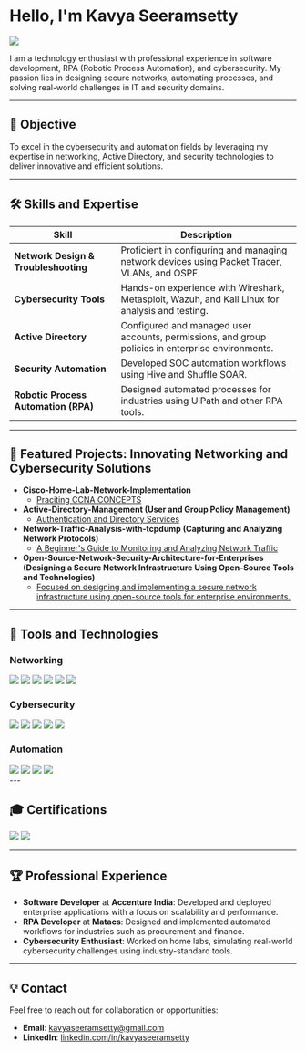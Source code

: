 # Hello, I'm Kavya Seeramsetty 
<a href="https://linkedin.com"><img src="https://img.shields.io/badge/-LinkedIn-0072b1?&style=for-the-badge&logo=linkedin&logoColor=white" /></a>

I am a technology enthusiast with professional experience in software development, RPA (Robotic Process Automation), and cybersecurity. My passion lies in designing secure networks, automating processes, and solving real-world challenges in IT and security domains.

---

## 🌟 Objective
To excel in the cybersecurity and automation fields by leveraging my expertise in networking, Active Directory, and security technologies to deliver innovative and efficient solutions.

---

## 🛠️ Skills and Expertise
| **Skill**                                     | **Description**                                                                                  |
|-----------------------------------------------|--------------------------------------------------------------------------------------------------|
| **Network Design & Troubleshooting**          | Proficient in configuring and managing network devices using Packet Tracer, VLANs, and OSPF.     |
| **Cybersecurity Tools**                       | Hands-on experience with Wireshark, Metasploit, Wazuh, and Kali Linux for analysis and testing.  |
| **Active Directory**                          | Configured and managed user accounts, permissions, and group policies in enterprise environments.|
| **Security Automation**                       | Developed SOC automation workflows using Hive and Shuffle SOAR.                                 |
| **Robotic Process Automation (RPA)**          | Designed automated processes for industries using UiPath and other RPA tools.                   |

---
<h2>🚀 Featured Projects: Innovating Networking and Cybersecurity Solutions</h2>

- <b>Cisco-Home-Lab-Network-Implementation</b>
  - [Praciting CCNA CONCEPTS](https://github.com/kavya-seeramsetty/Cisco-Home-Lab-Network-Implementation)
- <b>Active-Directory-Management (User and Group Policy Management)</b>
  - [Authentication and Directory Services](https://github.com/kavya-seeramsetty/Active-Directory-Management/tree/main)
- <b>Network-Traffic-Analysis-with-tcpdump (Capturing and Analyzing Network Protocols)</b>
  - [A Beginner's Guide to Monitoring and Analyzing Network Traffic](https://github.com/kavya-seeramsetty/Network-Traffic-Analysis-with-tcpdump)
- <b>Open-Source-Network-Security-Architecture-for-Enterprises (Designing a Secure Network Infrastructure Using Open-Source Tools and Technologies)</b>
  - [Focused on designing and implementing a secure network infrastructure using open-source tools for enterprise environments.](https://github.com/kavya-seeramsetty/Open-Source-Network-Security-Architecture-for-Enterprises)   
---

## 🔧 Tools and Technologies

### Networking
<div>
    <img src="https://img.shields.io/badge/-Packet_Tracer-009639?&style=for-the-badge&logo=cisco&logoColor=white" />
    <img src="https://img.shields.io/badge/-Wireshark-1679A7?&style=for-the-badge&logo=Wireshark&logoColor=white" />
    <img src="https://img.shields.io/badge/-GNS3-1B4E80?&style=for-the-badge&logo=gns3&logoColor=white" />
    <img src="https://img.shields.io/badge/-Cumulus_Linux-3C3C6E?&style=for-the-badge&logo=cumulus&logoColor=white" />
    <img src="https://img.shields.io/badge/-nftables-009639?&style=for-the-badge&logo=linux&logoColor=white" />
    <img src="https://img.shields.io/badge/-pfSense-009639?&style=for-the-badge&logo=pfsense&logoColor=white" />
</div>

### Cybersecurity
<div>
    <img src="https://img.shields.io/badge/-Metasploit-007ACC?&style=for-the-badge&logo=metasploit&logoColor=white" />
    <img src="https://img.shields.io/badge/-Wazuh-5D9CEC?&style=for-the-badge&logo=wazuh&logoColor=white" />
    <img src="https://img.shields.io/badge/-Kali_Linux-557C94?&style=for-the-badge&logo=kalilinux&logoColor=white" />
    <img src="https://img.shields.io/badge/-StrongSwan-1F354B?&style=for-the-badge&logo=strongswan&logoColor=white" />
    <img src="https://img.shields.io/badge/-PacketFence-4B8BBE?&style=for-the-badge&logo=python&logoColor=white" />
</div>

### Automation
<div>
    <img src="https://img.shields.io/badge/-UiPath-0078D4?&style=for-the-badge&logo=UiPath&logoColor=white" />
    <img src="https://img.shields.io/badge/-Shuffle_SOAR-4B8BBE?&style=for-the-badge&logo=python&logoColor=white" />
    <img src="https://img.shields.io/badge/-WireGuard-5A66B1?&style=for-the-badge&logo=wireguard&logoColor=white" />
    <img src="https://img.shields.io/badge/-OpenVPN-6B8E23?&style=for-the-badge&logo=openvpn&logoColor=white" />
</div>
---

## 🎓 Certifications
<div>
    <img src="https://img.shields.io/badge/-CCNA-009639?&style=for-the-badge&logo=cisco&logoColor=white" />
    <img src="https://img.shields.io/badge/-CompTIA_Security+-FF0000?&style=for-the-badge&logo=comptia&logoColor=white" />
</div>

---

## 🏆 Professional Experience
- **Software Developer** at **Accenture India**: Developed and deployed enterprise applications with a focus on scalability and performance.
- **RPA Developer** at **Matacs**: Designed and implemented automated workflows for industries such as procurement and finance.
- **Cybersecurity Enthusiast**: Worked on home labs, simulating real-world cybersecurity challenges using industry-standard tools.

---

## 💡 Contact
Feel free to reach out for collaboration or opportunities:
- **Email**: kavyaseeramsetty@gmail.com
- **LinkedIn**: [linkedin.com/in/kavyaseeramsetty](https://www.linkedin.com/in/kavya-seeramsetty-570b4a158/)
